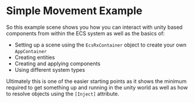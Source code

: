# Simple Movement Example

So this example scene shows you how you can interact with unity based components from within the ECS system as well as the basics of:

- Setting up a scene using the `EcsRxContainer` object to create your own `AppContainer`
- Creating entities
- Creating and applying components
- Using different system types

Ultimately this is one of the easier starting points as it shows the minimum required to get something up and running in the unity world as well as how to resolve objects using the `[Inject]` attribute.